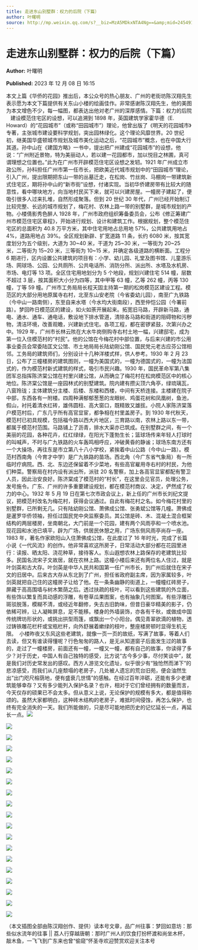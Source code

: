 ```yaml
---
title: 走进东山别墅群：权力的后院（下篇）
author: 叶曙明
source: http://mp.weixin.qq.com/s?__biz=MzA5MDkxNTA4Ng==&amp;mid=2454914456&amp;idx=1&amp;sn=9f7976b5e9e0a1237672f30032414381&amp;chksm=87a3cdf9b0d444ef30ca9e4e2d7bb95a7d375d2eeac0716dc012908eee0ab8d08217f13266e9#rd
---
```


# 走进东山别墅群：权力的后院（下篇）

**Author:** 叶曙明

**Published:** 2023 年 12 月 08 日 16:15

本文上篇《华侨的花园》推出后，本公众号的热心朋友、广州的老街坊陈汉翔先生表示愿为本文下篇提供有关东山小楼的绘画佳作。非常感谢陈汉翔先生，他的美图为本文增色不少，每一幅图，都表达出他对老广州的深厚感情。下篇：权力的后院    建设模范住宅区的设想，可以追溯到 1898 年，英国建筑学家霍华德（E. Howard）的“花园城市”（或称“田园城市”）理论，他曾出版了《明天的花园城市》专著，主张城市建设要科学规划，突出园林绿化。这个理论风靡世界。20 世纪初，继美国华盛顿城市规划及城市美化运动之后，“花园城市”概念，也在中国大行其道。孙中山在《建国方略》一书中，提出把广州建成“花园城市”的设想，他说：“广州附近景物，特为美丽动人，若以建一花园都市，加以悦目之林圃，真可谓理想之位置也。”此为在广州市开辟模范住宅区设想之发轫。1921 年广州成立市政公所，孙科担任广州市第一任市长，把欧美近代城市规划中的“田园城市”理论，引入广州，提出限期把东山一带的丛墓迁走，在松岗、竹丝岗、马棚岗一带建筑新式住宅区，期将孙中山的“新市街”设想，付诸实现。当初华侨建房带有比较大的随意性，看中哪块地方，向当地村民买下来，就可以兴建房屋。一幢房子建起了，便吸引很多人过来扎堆，自然形成聚落。但到 20 世纪 30 年代，广州已经开始制订比较完整、长远的城市规划了，梅花村、农林上路一带的别墅群，是城市规划的产物。小楼倩影秀色醉人 1928 年，广州市政府组织筹备委员会，公布《修正筹建广州市模范住宅区章程》，开始进行规划、设计和建筑工作。根据规划，整个模范住宅区的总面积为 40.8 万平方米，其中住宅用地占总用地 57%，公共建筑用地占 4%，道路用地占 39%。全区规划新辟、扩宽道路 11 条，长约 6080 米，按其宽度划分为五个级别，大道为 30~40 米，干道为 25~30 米，一等街为 20~25 米，二等街为 15~20 米，三等街为 10~15 米，并确定各级道路的横断面。工程分 6 期进行，区内设置公共建筑的项目有：小学、幼儿园、礼堂及图书馆、儿童游乐场、网球场、公园、公共厕所、公共电话所、消防分所、派出所、水塔及水机房、市场、电灯等 13 项。全区住宅用地划分为 5 个地段，规划兴建住宅 514 幢，层数不超过 3 层，按其面积大小分为四等，其中甲等 63 幢，乙等 262 幢，丙等 130 幢，丁等 59 幢。广州市工务局局长程天固主持第一期的松岗模范区建设工程。模范区的大部分用地原属寺右村，北至东山安老院（今省委幼儿园），南至广九铁路（今中山一路南侧），东至自来水塔（今水均大街南段），西至仲恺公园（今署前路）。梦回昨日模范区的建设，如火如荼开展起来。拓宽旧马路，开辟新马路，通电、通水、通车、通电话，敷设地下排水管道，清除各马路和街道的阻碍物和污秽物，清洁环境，改善观瞻，兴建新式住宅。各项工程，都在密锣紧鼓，次第兴办之中。1929 年，广州市长林云陔在大水牛岗侧购寺右村土地一幅，兴建邸宅，成为第一位入住模范村的“村民”。他的公馆在今梅花村中部位置，与后来兴建的市公用事业委员会常委陆匡文公馆、市土地局局长陆幼刚公馆、国民党元老古应芬公馆相邻。工务局的建筑师们，分别设计十几种洋楼式样，供人参考。1930 年 2 月 23 日，公布了三幢楼房的建筑图则，一幢为美国式的，一幢为德国式的，一幢为法国式的，作为模范村新式建筑的样式，吸引市民兴趣。1930 年，国民革命军第八集团军总指挥陈济棠公馆在村里兴建公馆，从而确立了梅花村在松岗模范区中的核心地位。陈济棠公馆是一座园林式的别墅建筑。院内建有攒尖顶六角亭，绿琉璃瓦，八窗玲珑；主体建筑分主楼、后楼、东楼和西楼，中间有天桥连接。主楼建在院子中部，东西各有一附楼。四周种满郁郁葱葱的龙眼树、鸡蛋花树和凤凰树，鱼池，假山，衬托着清水红砖，雄伟圆柱、高大窗口，既精致又雄拔。小院人家陈济棠落户模范村后，广东几乎所有高官显宦，都争相在村里盖房子。到 1930 年代秋天，模范村已初具规模，包括福今路以西大片地区，三育路以南，农林上路以东一带，都属于模范村范围。马路铺上了沥青，排水大渠亦已筑成。在别墅群之间，有一个美丽的花园，各种花卉，红红绿绿，在阳光下蓬勃生长；篮球场传来年轻人打球时的叫喊声，不时与广九铁路的火车轰鸣相呼应，冲破黄昏的静谧；球场东南方还有一个大操场，再往东是市立第八十八小学校，紧挨着中山公路（今中山一路）。模范村西南角（今育才中学）是广九铁路的苗场。西北角（今广东省气象局）有一所临时疗病院。西、北、东边还保留着不少菜地，有些高官雇用寺右村的村民，为他们种菜。警察局在村内设有派出所，派驻 20 名警察，加上各高官显宦都配有警卫人员，因此治安良好。陈济棠成了模范村的“村长”，在这里会见官员，处理公务，发号施令。广东、广州的许多重要建设规划，都在模范村商议、决定，俨然成了权力的中心。1932 年 5 月 19 日在第七次市政会议上，新上任的广州市长刘纪文提议，把模范村改名为梅花村，获得会议通过。自此有梅花村之名。如今梅花村里的别墅群，已所剩无几。只有陆幼刚公馆、萧佛成公馆、张勇斌公馆等几幢。萧佛成是暹罗华侨领袖，担任过国民党中央监察委员。其公馆是砖、木、混凝土混合框架结构的两层楼房，坐南朝北，大门前是一个花园，建有两个风雨亭和一个喷水池。现花园和水池已填平，辟为广场，供居民休憩之用，广场东侧风雨亭尚存一座。1983 年，著名作家欧阳山入住萧佛成公馆，在此度过了 16 年时光，完成了长篇小说《一代风流》的创作。他非常喜欢这所房子，日常活动大部分都在花园里进行：读报、晒太阳、浇花种草，接待客人。东山遐想农林上路保存的老建筑比较多。民国名流宋子文故居，就在农林上路。这幢小楼后来还有两位名人住过，就是叶剑英和古大存。叶剑英是中华人民共和国第一任广州市长，到广州后就住在宋子文的旧居中。后来古大存从东北到了广州，担任省政府副主席，因为家属较多，叶剑英就把自己住的这幢房子让给了他。在一条条幽静的街道上，一幢幢红砖房子，屏藏于高高围墙与树木繁荫之后。透过扶疏的枝叶，可以看到这些建筑的外立面，有些饰以繁复而具动感的浮雕，有卷草瓜果图案，也有抽象几何图案。有些浮雕已斑驳脱落，模糊不清，或经近年翻修，失去古旧韵味，但昔日豪华精美的影子，仍依稀可辨，让人凝眸屏息，足不能移。楼身的外墙装饰，亦各有千秋，或做成中国传统牌坊形状的，或挑出拱型雨篷，或飘出一个小阳台。偶见青翠欲滴的植物，透过铸铁雕花栏杆或宝瓶栏杆，向外舒展着嫰绿的枝叶，整座楼房顿时显得生机无限。  小楼昨夜又东风这些老建筑，就像一页一页的故纸，写满了故事，等着人们去读，但又有谁读得懂呢？行色匆匆的路人，是无从知道窗子后面发生过的故事的，走过了一幢楼房，前面还有一幢，一幢又一幢，都有自己的故事，你读得了多少？对于历史，中国人有自己独特的感受，比方说“古今多少事，尽付笑谈中”，就是我们对历史常发出的感叹。西方人游览文化遗址，似乎很少有“独怆然而涕下”的悲凉感受，而我们从几座颓塌的老房子，几处被人遗忘的荒台旧苑，便会油然生出“出门咫尺榕荫地，便有盛衰几世情”的感触。在经过百年淬砺，还能有多少老建筑能够幸存？又有多少能列入保护名录？也许，相对于它们曾经拥有的数量而言，今天仅存的硕果已不会太多。但从意义上说，无论保护的规模有多大，都是值得称颂的。虽然大家都明白，这种砖木结构的老房子，难抵时间侵蚀，再怎么保护，也终有完全消失的一天。我们所能做的，只是尽可能地把历史的记忆延长一点，再延长一点。![](https://mmbiz.qpic.cn/mmbiz_png/PJWG74pLsMay5tVdUicwImj1IKmdNSVXDahYVciatwQZZjmI9S3slicOkZ87hlC9NskZpBCCFVHR4N5EtmsgUzTdw/640)

![](https://mmbiz.qpic.cn/mmbiz_gif/PJWG74pLsMay5tVdUicwImj1IKmdNSVXDQfdWGky1BWrA2dvGPd2OVrgnxJHibofNDhKh6aFWBdFwEiaJiaZPpe97A/640)

![](https://mmbiz.qpic.cn/mmbiz_png/PJWG74pLsMay5tVdUicwImj1IKmdNSVXDxo3cemKWoUh1FQ2UVPSPRic9XqTHDJsDoTsHudQx06G9RSnR4xmSQwQ/640)

![](https://mmbiz.qpic.cn/mmbiz_jpg/PJWG74pLsMay5tVdUicwImj1IKmdNSVXDIialynSSsjTyLyvRurbBVRUWXZfHZ4EBPrDoRJwHFjeUOzLuAvXk8ibw/640)

![](https://mmbiz.qpic.cn/mmbiz_jpg/PJWG74pLsMay5tVdUicwImj1IKmdNSVXDFv1Gz4fTYbubTQSwcF8vWUUUQ92QJRTlO0piar53RgXUtHDicjibYVMdw/640)

![](https://mmbiz.qpic.cn/mmbiz_gif/PJWG74pLsMay5tVdUicwImj1IKmdNSVXDQfdWGky1BWrA2dvGPd2OVrgnxJHibofNDhKh6aFWBdFwEiaJiaZPpe97A/640)

![](https://mmbiz.qpic.cn/mmbiz_png/PJWG74pLsMay5tVdUicwImj1IKmdNSVXDxo3cemKWoUh1FQ2UVPSPRic9XqTHDJsDoTsHudQx06G9RSnR4xmSQwQ/640)

![](https://mmbiz.qpic.cn/mmbiz_gif/PJWG74pLsMay5tVdUicwImj1IKmdNSVXDRz4FyoaicIyQIMNtz8QCyCk7VhKy1gA3VNdMbNogbJUBEoZtiaZVfVTg/640)

![](https://mmbiz.qpic.cn/mmbiz_jpg/PJWG74pLsMay5tVdUicwImj1IKmdNSVXDvHdmMowmXib3QYTP18mFTJNicexy1B9WQcyiawv8LSKm8eTVq0CK2zfCA/640)

![](https://mmbiz.qpic.cn/mmbiz_jpg/PJWG74pLsMay5tVdUicwImj1IKmdNSVXDxPic3XmfNhiaPfceiav8m11ZeGxa82Ccl6mWPiagdjevra9VLJBhePY6zQ/640)

![](https://mmbiz.qpic.cn/mmbiz_jpg/PJWG74pLsMay5tVdUicwImj1IKmdNSVXDwT4AvMIzTUP0DYBVpr1LXNZuxx0SYV8yVm0nUHJlo9AEpE18Un6uog/640)

![](https://mmbiz.qpic.cn/mmbiz_jpg/PJWG74pLsMay5tVdUicwImj1IKmdNSVXDGCsHjuFNlMgpXZ6BJwfsia38SPia4VeD4vWicd5K7Be1d6jxic2z5spUMQ/640)

![](https://mmbiz.qpic.cn/mmbiz_jpg/PJWG74pLsMay5tVdUicwImj1IKmdNSVXDzf1gAJIgLC0L2hLjTaDZ57IGOuIv1HYZzFPtMwnicuWwL8M6tOlmSag/640)

![](https://mmbiz.qpic.cn/mmbiz_jpg/PJWG74pLsMay5tVdUicwImj1IKmdNSVXDGCN3tIUULIu5a1Ov49QEDtAexdxhg0J6ia1tLdnDE0y5XoibZtMBkm1Q/640)

![](https://mmbiz.qpic.cn/mmbiz_jpg/PJWG74pLsMay5tVdUicwImj1IKmdNSVXDZhZic5HRFjFtBibqlyw7jbC160XwRque6HuEcFHN6qIKq39ic0FqHUHDA/640)

![](https://mmbiz.qpic.cn/mmbiz_jpg/PJWG74pLsMay5tVdUicwImj1IKmdNSVXDmXWCUAM9nRdS3H7PhiaOXabNpntottesa66QicCnscw8z7CJ4DmELlicg/640)

![](https://mmbiz.qpic.cn/mmbiz_jpg/PJWG74pLsMay5tVdUicwImj1IKmdNSVXDLRIvELiaCZ62oFRKdX8N6BdhsB2PgQcs2Zz0onVuXgvVKyibEETnauicg/640)

![](https://mmbiz.qpic.cn/mmbiz_jpg/PJWG74pLsMay5tVdUicwImj1IKmdNSVXDFVLjpAkOxXzWtGmqUlWSNE0IyDuYTDle23sbUCIlNYyD6micFmIZZLQ/640)

![](https://mmbiz.qpic.cn/mmbiz_png/PJWG74pLsMay5tVdUicwImj1IKmdNSVXDBeFAe8DLrMzkl2QPzxO9n0W45NmXcNNndKicRxZicpY5AB2bGI3DZdjQ/640)

（本文插图全部由陈汉翔创作、提供）读本号文章，品广州往事：梦回如意坊：那些似水流年的往事 || 荔人行穿越唐朝：那时广州人的饮食打扮杯渡和尚坐木杯，敲木鱼，一飞飞到广东来也曾“偷窥”怀圣寺欢迎赞赏欢迎关注本号
